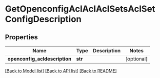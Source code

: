 # GetOpenconfigAclAclAclSetsAclSetConfigDescription

## Properties
Name | Type | Description | Notes
------------ | ------------- | ------------- | -------------
**openconfig_acldescription** | **str** |  | [optional] 

[[Back to Model list]](../README.md#documentation-for-models) [[Back to API list]](../README.md#documentation-for-api-endpoints) [[Back to README]](../README.md)


